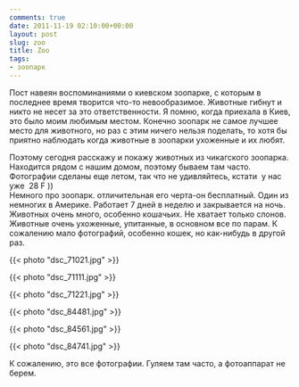 ```yaml
---
comments: true
date: 2011-11-19 02:10:00+00:00
layout: post
slug: zoo
title: Zoo
tags:
- зоопарк
---
```


Пост навеян воспоминаниями о киевском зоопарке, с которым в последнее время творится что-то невообразимое. Животные гибнут и никто не несет за это ответственности. Я помню, когда приехала в Киев, это было моим любимым местом. Конечно зоопарк не самое лучшее место для животного, но раз с этим ничего нельзя поделать, то хотя бы приятно наблюдать когда животные в зоопарки ухоженные и их любят.  
  
Поэтому сегодня расскажу и покажу животных из чикагского зоопарка. Находится рядом с нашим домом, поэтому бываем там часто. Фотографии сделаны еще летом, так что не удивляйтесь, кстати  у нас уже  28 F ))  
Немного про зоопарк. отличительная его черта-он бесплатный. Один из немногих в Америке. Работает 7 дней в неделю и закрывается на ночь. Животных очень много, особенно кошачьих. Не хватает только слонов. Животные очень ухоженные, упитанные, в основном все по парам. К сожалению мало фотографий, особенно кошек, но как-нибудь в другой раз.  
  


{{< photo "dsc_71021.jpg" >}}

  


{{< photo "dsc_71111.jpg" >}}

  


{{< photo "dsc_71221.jpg" >}}

  


{{< photo "dsc_84481.jpg" >}}

  


{{< photo "dsc_84561.jpg" >}}

  


{{< photo "dsc_84741.jpg" >}}

  
К сожалению, это все фотографии. Гуляем там часто, а фотоаппарат не берем.
